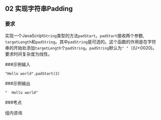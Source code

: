 ## 02 实现字符串Padding

### 要求

实现一个JavaScript`String`类型的方法`padStart`。`padStart`接收两个参数, `targetLength`和`padString`。其中`padString`是可选的。这个函数的作用是在字符串的开始处添加`targetLength`个`padString`。`padString`默认为`" "`（(U+0020)。要求时间复杂度为线性。


###示例输入

```
"Hello world".padStart(2)
```

###示例输出

```
"  Hello world"
```

###考点

组内咨询